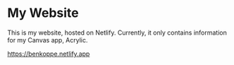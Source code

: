 # My Website

This is my website, hosted on Netlify. Currently, it only contains information for my Canvas app, Acrylic.

https://benkoppe.netlify.app
